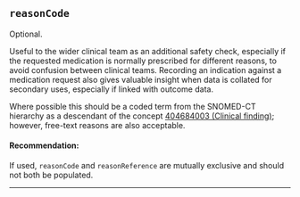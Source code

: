 ## `reasonCode`

Optional.

Useful to the wider clinical team as an additional safety check, especially if the requested medication is normally prescribed for different reasons, to avoid confusion between clinical teams. Recording an indication against a medication request also gives valuable insight when data is collated for secondary uses, especially if linked with outcome data.

Where possible this should be a coded term from the SNOMED-CT hierarchy as a descendant of the concept [404684003 (Clinical finding)](https://termbrowser.nhs.uk/?perspective=full&conceptId1=404684003&edition=uk-edition); however, free-text reasons are also acceptable.


<div markdown="span" class="alert alert-warning" role="alert"><i class="fa fa-information"></i><h4> Recommendation:</h4>
If used, <code>reasonCode</code> and <code>reasonReference</code> are mutually exclusive and should not both be populated.
</div>

---
